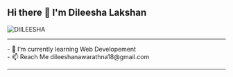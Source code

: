 
<h2 style="font-weight:bold">
Hi there 👋 I'm Dileesha Lakshan 
</h2>
 <p align="left"> <img src="https://komarev.com/ghpvc/?username=DIILEESHA&label=Profile%20views&color=0e75b6&style=flat" alt="DIILEESHA" /> </p>
 <hr>
- 🌱 I’m currently learning Web Developement <br/>
- 📫 Reach Me <a>dileeshanawarathna18@gmail.com</a>

<hr>


